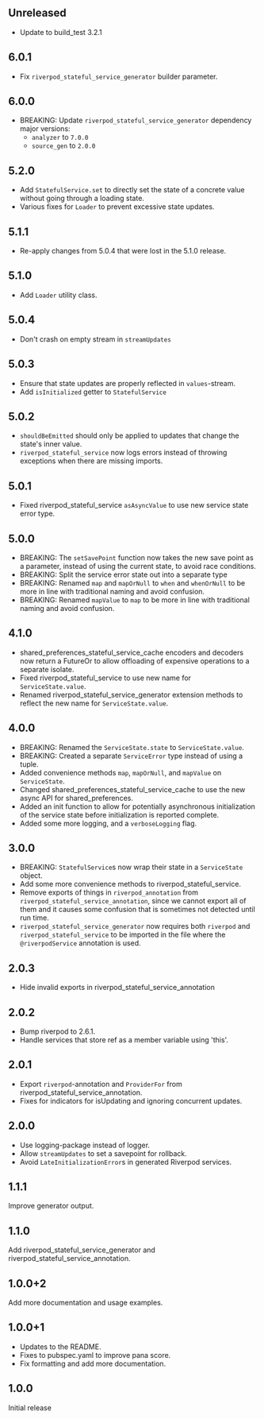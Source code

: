 ## Unreleased

 - Update to build_test 3.2.1

## 6.0.1

 - Fix `riverpod_stateful_service_generator` builder parameter.

## 6.0.0

 - BREAKING: Update `riverpod_stateful_service_generator` dependency major versions:
   - `analyzer` to `7.0.0`
   - `source_gen` to `2.0.0`

## 5.2.0

- Add `StatefulService.set` to directly set the state of a concrete value without going through a
  loading state.
- Various fixes for `Loader` to prevent excessive state updates.

## 5.1.1

- Re-apply changes from 5.0.4 that were lost in the 5.1.0 release.

## 5.1.0

- Add `Loader` utility class.

## 5.0.4

- Don't crash on empty stream in `streamUpdates`

## 5.0.3

- Ensure that state updates are properly reflected in `values`-stream.
- Add `isInitialized` getter to `StatefulService`

## 5.0.2

- `shouldBeEmitted` should only be applied to updates that change the state's inner value.
- `riverpod_stateful_service` now logs errors instead of throwing exceptions when there are missing
  imports.

## 5.0.1

- Fixed riverpod_stateful_service `asAsyncValue` to use new service state error type.

## 5.0.0

- BREAKING: The `setSavePoint` function now takes the new save point as a parameter, instead of
  using the current state, to avoid race conditions.
- BREAKING: Split the service error state out into a separate type
- BREAKING: Renamed `map` and `mapOrNull` to `when` and `whenOrNull` to be more in line with
  traditional naming and avoid confusion.
- BREAKING: Renamed `mapValue` to `map` to be more in line with traditional naming and avoid
  confusion.

## 4.1.0

- shared_preferences_stateful_service_cache encoders and decoders now return a FutureOr<String> to
  allow offloading of expensive operations to a separate isolate.
- Fixed riverpod_stateful_service to use new name for `ServiceState.value`.
- Renamed riverpod_stateful_service_generator extension methods to reflect the new name for
  `ServiceState.value`.

## 4.0.0

- BREAKING: Renamed the `ServiceState.state` to `ServiceState.value`.
- BREAKING: Created a separate `ServiceError` type instead of using a tuple.
- Added convenience methods `map`, `mapOrNull`, and `mapValue` on `ServiceState`.
- Changed shared_preferences_stateful_service_cache to use the new async API for shared_preferences.
- Added an init function to allow for potentially asynchronous initialization of the service
  state before initialization is reported complete.
- Added some more logging, and a `verboseLogging` flag.

## 3.0.0

- BREAKING: `StatefulService`s now wrap their state in a `ServiceState` object.
- Add some more convenience methods to riverpod_stateful_service.
- Remove exports of things in `riverpod_annotation` from `riverpod_stateful_service_annotation`, since
  we cannot export all of them and it causes some confusion that is sometimes not detected until run
  time.
- `riverpod_stateful_service_generator` now requires both `riverpod` and `riverpod_stateful_service` to
  be imported in the file where the `@riverpodService` annotation is used.

## 2.0.3

- Hide invalid exports in riverpod_stateful_service_annotation

## 2.0.2

- Bump riverpod to 2.6.1.
- Handle services that store ref as a member variable using 'this'.

## 2.0.1

- Export `riverpod`-annotation and `ProviderFor` from riverpod_stateful_service_annotation.
- Fixes for indicators for isUpdating and ignoring concurrent updates.

## 2.0.0

- Use logging-package instead of logger.
- Allow `streamUpdates` to set a savepoint for rollback.
- Avoid `LateInitializationError`s in generated Riverpod services.

## 1.1.1

Improve generator output.

## 1.1.0

Add riverpod_stateful_service_generator and riverpod_stateful_service_annotation.

## 1.0.0+2

Add more documentation and usage examples.

## 1.0.0+1

- Updates to the README.
- Fixes to pubspec.yaml to improve pana score.
- Fix formatting and add more documentation.

## 1.0.0

Initial release
